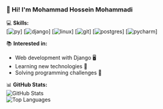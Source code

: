 ### 👋 Hi! I'm Mohammad Hossein Mohammadi

💻 **Skills:**  
[![py](https://skillicons.dev/icons?i=aws,gcp,azure,react,vue,flutter&perline=3)]
[![django](https://skillicons.dev/icons?i=aws,gcp,azure,react,vue,flutter&perline=3)]
[![linux](https://skillicons.dev/icons?i=aws,gcp,azure,react,vue,flutter&perline=3)]
[![git](https://skillicons.dev/icons?i=aws,gcp,azure,react,vue,flutter&perline=3)]
[![postgres](https://skillicons.dev/icons?i=aws,gcp,azure,react,vue,flutter&perline=3)]
[![pycharm](https://skillicons.dev/icons?i=aws,gcp,azure,react,vue,flutter&perline=3)]

📚 **Interested in:**  
- Web development with Django 🖥️  
- Learning new technologies 📖  
- Solving programming challenges 🎯  

📊 **GitHub Stats:**  
![GitHub Stats](https://github-readme-stats.vercel.app/api?username=MohammadHossein007&show_icons=true&theme=dark)  
![Top Languages](https://github-readme-stats.vercel.app/api/top-langs/?username=MohammadHossein007&layout=compact&theme=dark)  
